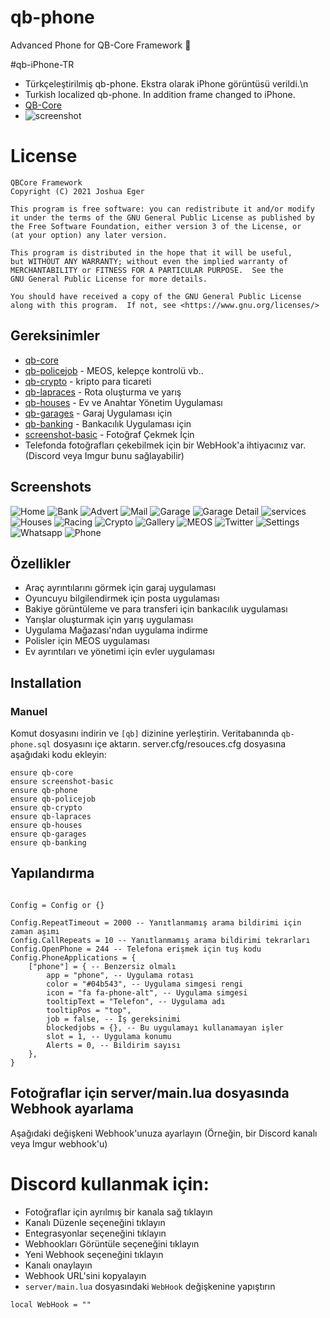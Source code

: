 # qb-phone
Advanced Phone for QB-Core Framework :iphone:

#qb-iPhone-TR
- Türkçeleştirilmiş qb-phone. Ekstra olarak iPhone görüntüsü verildi.\n
- Turkish localized qb-phone. In addition frame changed to iPhone.
- [QB-Core](https://github.com/qbcore-framework)
- ![screenshot](https://cdn.discordapp.com/attachments/1071872069115072604/1117991460340518962/image.png)

# License

    QBCore Framework
    Copyright (C) 2021 Joshua Eger

    This program is free software: you can redistribute it and/or modify
    it under the terms of the GNU General Public License as published by
    the Free Software Foundation, either version 3 of the License, or
    (at your option) any later version.

    This program is distributed in the hope that it will be useful,
    but WITHOUT ANY WARRANTY; without even the implied warranty of
    MERCHANTABILITY or FITNESS FOR A PARTICULAR PURPOSE.  See the
    GNU General Public License for more details.

    You should have received a copy of the GNU General Public License
    along with this program.  If not, see <https://www.gnu.org/licenses/>

## Gereksinimler
- [qb-core](https://github.com/qbcore-framework/qb-core)
- [qb-policejob](https://github.com/qbcore-framework/qb-policejob) - MEOS, kelepçe kontrolü vb..
- [qb-crypto](https://github.com/qbcore-framework/qb-crypto) - kripto para ticareti
- [qb-lapraces](https://github.com/qbcore-framework/qb-lapraces) - Rota oluşturma ve yarış
- [qb-houses](https://github.com/qbcore-framework/qb-houses) - Ev ve Anahtar Yönetim Uygulaması
- [qb-garages](https://github.com/qbcore-framework/qb-garages) - Garaj Uygulaması için
- [qb-banking](https://github.com/qbcore-framework/qb-banking) - Bankacılık Uygulaması için
- [screenshot-basic](https://github.com/citizenfx/screenshot-basic) - Fotoğraf Çekmek İçin
- Telefonda fotoğrafları çekebilmek için bir WebHook'a ihtiyacınız var.(Discord veya Imgur bunu sağlayabilir)


## Screenshots
![Home](https://cdn.discordapp.com/attachments/921675245360922625/921675439783673897/home.jpg)
![Bank](https://cdn.discordapp.com/attachments/921675245360922625/921675441142644756/bank.jpg)
![Advert](https://cdn.discordapp.com/attachments/921675245360922625/921675440878415872/advert.jpg)
![Mail](https://cdn.discordapp.com/attachments/921675245360922625/921675440278614068/mail.jpg)
![Garage](https://cdn.discordapp.com/attachments/921675245360922625/921675439590760528/garage.jpg)
![Garage Detail](https://cdn.discordapp.com/attachments/921675245360922625/921675441591422986/garage_in.jpg)
![services](https://cdn.discordapp.com/attachments/921675245360922625/921675458670641152/services.jpg)
![Houses](https://cdn.discordapp.com/attachments/921675245360922625/921675440005988362/house.jpg)
![Racing](https://cdn.discordapp.com/attachments/921675245360922625/921675458423173140/race.jpg)
![Crypto](https://cdn.discordapp.com/attachments/921675245360922625/921675457718517820/qbit.jpg)
![Gallery](https://cdn.discordapp.com/attachments/921675245360922625/921675441381736448/gallery.jpg)
![MEOS](https://cdn.discordapp.com/attachments/921675245360922625/921675440488341534/meos.jpg)
![Twitter](https://cdn.discordapp.com/attachments/921675245360922625/921675459270438922/twitter.jpg)
![Settings](https://cdn.discordapp.com/attachments/921675245360922625/921675458905513984/setting.jpg)
![Whatsapp](https://cdn.discordapp.com/attachments/921675245360922625/921675459517906944/whatsapp.jpg)
![Phone](https://cdn.discordapp.com/attachments/921675245360922625/921675440677064745/phone.jpg)

## Özellikler
- Araç ayrıntılarını görmek için garaj uygulaması
- Oyuncuyu bilgilendirmek için posta uygulaması
- Bakiye görüntüleme ve para transferi için bankacılık uygulaması
- Yarışlar oluşturmak için yarış uygulaması
- Uygulama Mağazası'ndan uygulama indirme
- Polisler için MEOS uygulaması
- Ev ayrıntıları ve yönetimi için evler uygulaması

## Installation
### Manuel
Komut dosyasını indirin ve `[qb]` dizinine yerleştirin.
Veritabanında `qb-phone.sql` dosyasını içe aktarın.
server.cfg/resouces.cfg dosyasına aşağıdaki kodu ekleyin:
```
ensure qb-core
ensure screenshot-basic
ensure qb-phone
ensure qb-policejob
ensure qb-crypto
ensure qb-lapraces
ensure qb-houses
ensure qb-garages
ensure qb-banking
```

## Yapılandırma
```

Config = Config or {}

Config.RepeatTimeout = 2000 -- Yanıtlanmamış arama bildirimi için zaman aşımı
Config.CallRepeats = 10 -- Yanıtlanmamış arama bildirimi tekrarları
Config.OpenPhone = 244 -- Telefona erişmek için tuş kodu
Config.PhoneApplications = {
    ["phone"] = { -- Benzersiz olmalı
        app = "phone", -- Uygulama rotası
        color = "#04b543", -- Uygulama simgesi rengi
        icon = "fa fa-phone-alt", -- Uygulama simgesi
        tooltipText = "Telefon", -- Uygulama adı
        tooltipPos = "top",
        job = false, -- İş gereksinimi
        blockedjobs = {}, -- Bu uygulamayı kullanamayan işler
        slot = 1, -- Uygulama konumu
        Alerts = 0, -- Bildirim sayısı
    },
}
```
## Fotoğraflar için server/main.lua dosyasında Webhook ayarlama
Aşağıdaki değişkeni Webhook'unuza ayarlayın (Örneğin, bir Discord kanalı veya Imgur webhook'u)

# Discord kullanmak için:
- Fotoğraflar için ayrılmış bir kanala sağ tıklayın
- Kanalı Düzenle seçeneğini tıklayın
- Entegrasyonlar seçeneğini tıklayın
- Webhookları Görüntüle seçeneğini tıklayın
- Yeni Webhook seçeneğini tıklayın
- Kanalı onaylayın
- Webhook URL'sini kopyalayın
- `server/main.lua` dosyasındaki `WebHook` değişkenine yapıştırın
```
local WebHook = ""
```
